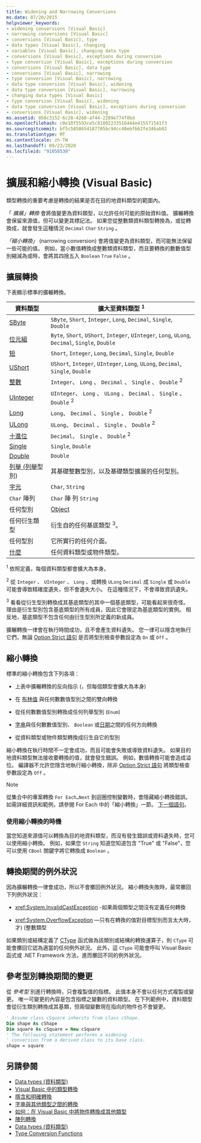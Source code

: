 ```yaml
---
title: Widening and Narrowing Conversions
ms.date: 07/20/2015
helpviewer_keywords:
- widening conversions [Visual Basic]
- narrowing conversions [Visual Basic]
- conversions [Visual Basic], type
- data types [Visual Basic], changing
- variables [Visual Basic], changing data type
- conversions [Visual Basic], exceptions during conversion
- type conversion [Visual Basic], exceptions during conversion
- conversions [Visual Basic], data type
- conversions [Visual Basic], narrowing
- type conversion [Visual Basic], narrowing
- data type conversion [Visual Basic], widening
- data type conversion [Visual Basic], narrowing
- changing data types [Visual Basic]
- type conversion [Visual Basic], widening
- data type conversion [Visual Basic], exceptions during conversion
- conversions [Visual Basic], widening
ms.assetid: 058c3152-6c28-4268-af44-2209e774f0bd
ms.openlocfilehash: c0e10f5593ce5c81002233516444e415571541f3
ms.sourcegitcommit: bf5c5850654187705bc94cc40ebfb62fe346ab02
ms.translationtype: MT
ms.contentlocale: zh-TW
ms.lasthandoff: 09/23/2020
ms.locfileid: "91058530"
---
```

# <a name="widening-and-narrowing-conversions-visual-basic"></a>擴展和縮小轉換 (Visual Basic)

類型轉換的重要考慮是轉換的結果是否在目的地資料類型的範圍內。  
  
 「 *擴展」轉換* 會將值變更為資料類型，以允許任何可能的原始資料值。  擴輾轉換會保留來源值，但可以變更其標記法。 如果您從整數類資料類型轉換為，或從轉換成，就會發生這種情況 `Decimal` `Char` `String` 。  
  
 *「縮小轉換」* (narrowing conversion) 會將值變更為資料類型，而可能無法保留一些可能的值。 例如，當小數值轉換成整數類資料類型，而且要轉換的數數值型別縮減為或時，會將其四捨五入 `Boolean` `True` `False` 。  
  
## <a name="widening-conversions"></a>擴展轉換  

 下表顯示標準的擴輾轉換。  
  
|資料類型|擴大至資料類型 <sup>1</sup>|  
|---|---|  
|[SByte](../../../language-reference/data-types/sbyte-data-type.md)|`SByte`, `Short`, `Integer`, `Long`, `Decimal`, `Single`, `Double`|  
|[位元組](../../../language-reference/data-types/byte-data-type.md)|`Byte`, `Short`, `UShort`, `Integer`, `UInteger`, `Long`, `ULong`, `Decimal`, `Single`, `Double`|  
|[短](../../../language-reference/data-types/short-data-type.md)|`Short`, `Integer`, `Long`, `Decimal`, `Single`, `Double`|  
|[UShort](../../../language-reference/data-types/ushort-data-type.md)|`UShort`, `Integer`, `UInteger`, `Long`, `ULong`, `Decimal`, `Single`, `Double`|  
|[整數](../../../language-reference/data-types/integer-data-type.md)|`Integer`、 `Long` 、 `Decimal` 、 `Single` 、 `Double` <sup>2</sup>|  
|[UInteger](../../../language-reference/data-types/uinteger-data-type.md)|`UInteger`、 `Long` 、 `ULong` 、 `Decimal` 、 `Single` 、 `Double` <sup>2</sup>|  
|[Long](../../../language-reference/data-types/long-data-type.md)|`Long`、 `Decimal` 、 `Single` 、 `Double` <sup>2</sup>|  
|[ULong](../../../language-reference/data-types/ulong-data-type.md)|`ULong`、 `Decimal` 、 `Single` 、 `Double` <sup>2</sup>|  
|[十進位](../../../language-reference/data-types/decimal-data-type.md)|`Decimal`、 `Single` 、 `Double` <sup>2</sup>|  
|[Single](../../../language-reference/data-types/single-data-type.md)|`Single`, `Double`|  
|[Double](../../../language-reference/data-types/double-data-type.md)|`Double`|  
|[列舉 (列舉](../../../language-reference/statements/enum-statement.md)型別) |其基礎整數型別，以及基礎類型擴展的任何型別。|  
|[字元](../../../language-reference/data-types/char-data-type.md)|`Char`, `String`|  
|`Char` 陣列|`Char` 陣 列 `String`|  
|任何型別|[Object](../../../language-reference/data-types/object-data-type.md)|  
|任何衍生類型|衍生自的任何基底類型 <sup>3</sup>。|  
|任何型別|它所實行的任何介面。|  
|[什麼](../../../language-reference/nothing.md)|任何資料類型或物件類型。|  
  
 <sup>1</sup> 依照定義，每個資料類型都會擴大為本身。  
  
 <sup>2</sup> 從 `Integer` 、 `UInteger` 、 `Long` 、或轉換 `ULong` `Decimal` 成 `Single` 或 `Double` 可能會導致精確度遺失，但不會遺失大小。 在這種情況下，不會導致資訊遺失。  
  
 <sup>3</sup> 看看從衍生型別轉換成其基底類型的其中一個基底類型，可能看起來很奇怪。 理由是衍生型別包含基底類型的所有成員，因此它會限定為基底類型的實例。 相反地，基底類型不包含任何由衍生型別所定義的新成員。  
  
 擴輾轉換一律會在執行時間成功，且不會產生資料遺失。 您一律可以隱含地執行它們，無論 [Option Strict 語句](../../../language-reference/statements/option-strict-statement.md) 是否將型別檢查參數設定為 `On` 或 `Off` 。  
  
## <a name="narrowing-conversions"></a>縮小轉換  

 標準的縮小轉換包含下列各項：  
  
- 上表中擴輾轉換的反向指示 (，但每個類型會擴大為本身)   
  
- 在 [布林值](../../../language-reference/data-types/boolean-data-type.md) 與任何數數值型別之間的雙向轉換  
  
- 從任何數數值型別轉換成任何列舉型別 (`Enum`)   
  
- [字串](../../../language-reference/data-types/string-data-type.md)與任何數數值型別、 `Boolean` 或[日期](../../../language-reference/data-types/date-data-type.md)之間的任何方向轉換  
  
- 從資料類型或物件類型轉換成衍生自它的型別  
  
 縮小轉換在執行時間不一定會成功，而且可能會失敗或導致資料遺失。 如果目的地資料類型無法接收要轉換的值，就會發生錯誤。 例如，數值轉換可能會造成溢位。 編譯器不允許您隱含地執行縮小轉換，除非 [Option Strict 語句](../../../language-reference/statements/option-strict-statement.md) 將類型檢查參數設定為 `Off` 。  
  
> [!NOTE]
> 從集合中的專案轉換 `For Each…Next` 到迴圈控制變數時，會隱藏縮小轉換錯誤。 如需詳細資訊和範例，請參閱 For Each 中的「縮小轉換」一節。 [下一個語句](../../../language-reference/statements/for-each-next-statement.md)。  
  
### <a name="when-to-use-narrowing-conversions"></a>使用縮小轉換的時機  

 當您知道來源值可以轉換為目的地資料類型，而沒有發生錯誤或資料遺失時，您可以使用縮小轉換。 例如，如果您 `String` 知道您知道包含 "True" 或 "False"，您可以使用 `CBool` 關鍵字將它轉換成 `Boolean` 。  
  
## <a name="exceptions-during-conversion"></a>轉換期間的例外狀況  

 因為擴輾轉換一律會成功，所以不會擲回例外狀況。 縮小轉換失敗時，最常擲回下列例外狀況：  
  
- <xref:System.InvalidCastException> -如果兩個類型之間沒有定義任何轉換  
  
- <xref:System.OverflowException> —只有在轉換的值對目標型別而言太大時，才)  (整數類型  
  
 如果類別或結構定義了 [CType](../../../language-reference/functions/ctype-function.md) 函式做為該類別或結構的轉換運算子，則 `CType` 可能會擲回它認為適當的任何例外狀況。 此外，這 `CType` 可能會呼叫 Visual Basic 函式或 .NET Framework 方法，進而擲回不同的例外狀況。  
  
## <a name="changes-during-reference-type-conversions"></a>參考型別轉換期間的變更  

 從 *參考型* 別進行轉換時，只會複製值的指標。 此值本身不會以任何方式複製或變更。 唯一可變更的內容是包含指標之變數的資料類型。 在下列範例中，資料類型會從衍生類別轉換成其基類，但兩個變數現在指向的物件也不會變更。  
  
```vb  
' Assume class cSquare inherits from class cShape.  
Dim shape As cShape  
Dim square As cSquare = New cSquare  
' The following statement performs a widening  
' conversion from a derived class to its base class.  
shape = square  
```  
  
## <a name="see-also"></a>另請參閱

- [Data types (資料類型)](index.md)
- [Visual Basic 中的類型轉換](type-conversions.md)
- [隱含和明確轉換](implicit-and-explicit-conversions.md)
- [字串與其他類型之間的轉換](conversions-between-strings-and-other-types.md)
- [如何：在 Visual Basic 中將物件轉換成其他類型](how-to-convert-an-object-to-another-type.md)
- [陣列轉換](array-conversions.md)
- [Data types (資料類型)](../../../language-reference/data-types/index.md)
- [Type Conversion Functions](../../../language-reference/functions/type-conversion-functions.md)
